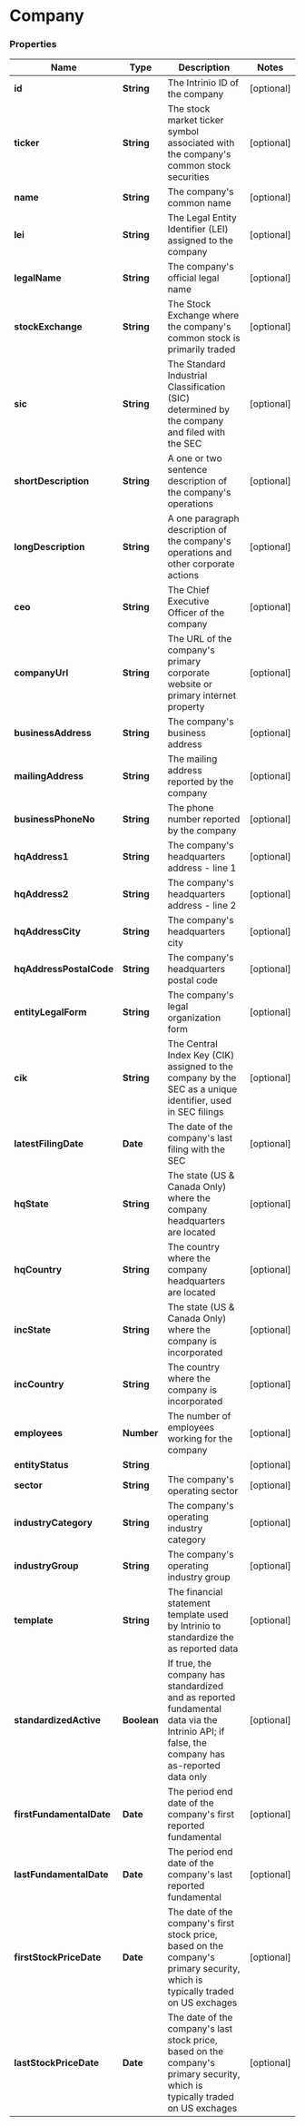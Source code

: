 # Company

### Properties
Name | Type | Description | Notes
------------ | ------------- | ------------- | -------------
**id** | **String** | The Intrinio ID of the company | [optional] 
**ticker** | **String** | The stock market ticker symbol associated with the company&#39;s common stock securities | [optional] 
**name** | **String** | The company&#39;s common name | [optional] 
**lei** | **String** | The Legal Entity Identifier (LEI) assigned to the company | [optional] 
**legalName** | **String** | The company&#39;s official legal name | [optional] 
**stockExchange** | **String** | The Stock Exchange where the company&#39;s common stock is primarily traded | [optional] 
**sic** | **String** | The Standard Industrial Classification (SIC) determined by the company and filed with the SEC | [optional] 
**shortDescription** | **String** | A one or two sentence description of the company&#39;s operations | [optional] 
**longDescription** | **String** | A one paragraph description of the company&#39;s operations and other corporate actions | [optional] 
**ceo** | **String** | The Chief Executive Officer of the company | [optional] 
**companyUrl** | **String** | The URL of the company&#39;s primary corporate website or primary internet property | [optional] 
**businessAddress** | **String** | The company&#39;s business address | [optional] 
**mailingAddress** | **String** | The mailing address reported by the company | [optional] 
**businessPhoneNo** | **String** | The phone number reported by the company | [optional] 
**hqAddress1** | **String** | The company&#39;s headquarters address - line 1 | [optional] 
**hqAddress2** | **String** | The company&#39;s headquarters address - line 2 | [optional] 
**hqAddressCity** | **String** | The company&#39;s headquarters city | [optional] 
**hqAddressPostalCode** | **String** | The company&#39;s headquarters postal code | [optional] 
**entityLegalForm** | **String** | The company&#39;s legal organization form | [optional] 
**cik** | **String** | The Central Index Key (CIK) assigned to the company by the SEC as a unique identifier, used in SEC filings | [optional] 
**latestFilingDate** | **Date** | The date of the company&#39;s last filing with the SEC | [optional] 
**hqState** | **String** | The state (US &amp; Canada Only) where the company headquarters are located | [optional] 
**hqCountry** | **String** | The country where the company headquarters are located | [optional] 
**incState** | **String** | The state (US &amp; Canada Only) where the company is incorporated | [optional] 
**incCountry** | **String** | The country where the company is incorporated | [optional] 
**employees** | **Number** | The number of employees working for the company | [optional] 
**entityStatus** | **String** |  | [optional] 
**sector** | **String** | The company&#39;s operating sector | [optional] 
**industryCategory** | **String** | The company&#39;s operating industry category | [optional] 
**industryGroup** | **String** | The company&#39;s operating industry group | [optional] 
**template** | **String** | The financial statement template used by Intrinio to standardize the as reported data | [optional] 
**standardizedActive** | **Boolean** | If true, the company has standardized and as reported fundamental data via the Intrinio API; if false, the company has as-reported data only | [optional] 
**firstFundamentalDate** | **Date** | The period end date of the company&#39;s first reported fundamental | [optional] 
**lastFundamentalDate** | **Date** | The period end date of the company&#39;s last reported fundamental | [optional] 
**firstStockPriceDate** | **Date** | The date of the company&#39;s first stock price, based on the company&#39;s primary security, which is typically traded on US exchages | [optional] 
**lastStockPriceDate** | **Date** | The date of the company&#39;s last stock price, based on the company&#39;s primary security, which is typically traded on US exchages | [optional] 



